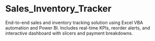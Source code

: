 # Sales_Inventory_Tracker
End-to-end sales and inventory tracking solution using Excel VBA automation and Power BI. Includes real-time KPIs, reorder alerts, and interactive dashboard with slicers and payment breakdowns.
